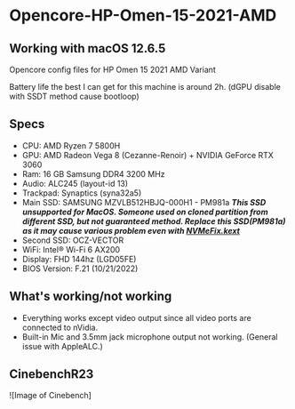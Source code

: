 # Opencore-HP-Omen-15-2021-AMD
## Working with macOS 12.6.5
Opencore config files for HP Omen 15 2021 AMD Variant

Battery life the best I can get for this machine is around 2h. (dGPU disable with SSDT method cause bootloop)

## Specs
* CPU: AMD Ryzen 7 5800H
* GPU: AMD Radeon Vega 8 (Cezanne-Renoir) + NVIDIA GeForce RTX 3060
* Ram: 16 GB Samsung DDR4 3200 MHz
* Audio: ALC245 (layout-id 13)
* Trackpad: Synaptics (syna32a5)
* Main SSD: SAMSUNG MZVLB512HBJQ-000H1 - PM981a  ***This SSD unsupported for MacOS. Someone used on cloned partition from different SSD, but not guaranteed method. Replace this SSD(PM981a) as it may cause various problem even with [NVMeFix.kext](https://github.com/acidanthera/NVMeFix)***
* Second SSD: OCZ-VECTOR
* WiFi: Intel® Wi-Fi 6 AX200
* Display: FHD 144hz (LGD05FE)
* BIOS Version: F.21 (10/21/2022)

## What's working/not working
* Everything works except video output since all video ports are connected to nVidia.
* Built-in Mic and 3.5mm jack microphone output not working. (General issue with AppleALC.)

## CinebenchR23
![Image of Cinebench]
